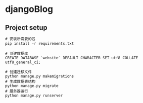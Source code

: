 # djangoBlog

## Project setup
```djangotemplate
# 安装所需要的包
pip install -r requirements.txt
```
```mysql
# 创建数据库
CREATE DATABASE `website` DEFAULT CHARACTER SET utf8 COLLATE utf8_general_ci;

```
```
# 创建迁移文件
python manage.py makemigrations  
# 生成数据表结构
python manage.py migrate
# 服务器运行
python manage.py runserver  

```
